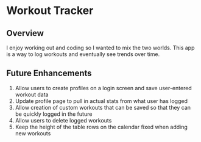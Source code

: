 # Workout Tracker
## Overview
I enjoy working out and coding so I wanted to mix the two worlds. This app is a way to log workouts and eventually see trends over time.

## Future Enhancements
1. Allow users to create profiles on a login screen and save user-entered workout data
2. Update profile page to pull in actual stats from what user has logged
3. Allow creation of custom workouts that can be saved so that they can be quickly logged in the future
4. Allow users to delete logged workouts
5. Keep the height of the table rows on the calendar fixed when adding new workouts
